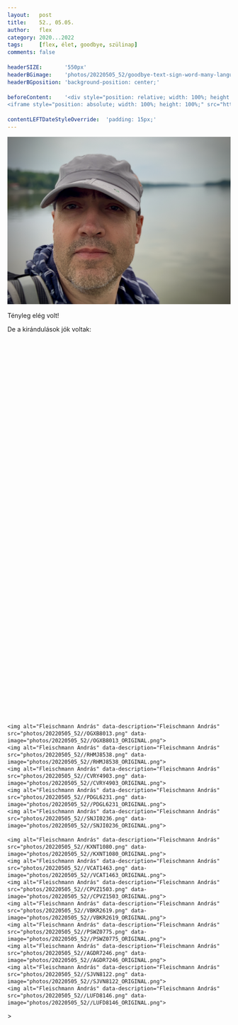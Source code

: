 ```yaml
---
layout:   post
title:    52., 05.05.
author:   flex
category: 2020...2022
tags:     [flex, élet, goodbye, szülinap]
comments: false

headerSIZE:       '550px'
headerBGimage:    'photos/20220505_52/goodbye-text-sign-word-many-languages-international-translation-collage.jpg'
headerBGposition: 'background-position: center;'

beforeContent:	  '<div style="position: relative; width: 100%; height: 0; padding-bottom: 56.25%;">
<iframe style="position: absolute; width: 100%; height: 100%;" src="https://www.youtube.com/embed/ySO6BHVXtz4" title="YouTube video player" frameborder="0" allow="accelerometer; autoplay; clipboard-write; encrypted-media; gyroscope; picture-in-picture" allowfullscreen></iframe></div>'

contentLEFTDateStyleOverride:  'padding: 15px;'
---
```


<p><img class="shadow" alt="Fleischmann György" data-description="Fleischmann György" src="photos/20220505_52/IMG_6171_ORIGINAL.png"></p>

Tényleg elég volt!

De a kirándulások jók voltak:

<div id="map-wrap" class="shadow" style="margin-bottom: 15px; margin-top: 15px;">
	<div id="map" style="width:auto; height:850px;"></div>
</div>

<script type='text/javascript' src='https://maps.googleapis.com/maps/api/js?key=AIzaSyAubcKvynd2lNrvNQHlTt6b7Q8OBxDzNOg'></script>

<script type="text/javascript"
	src="js/loadgpx.js">
</script>

<!-- https://github.com/peplin/gpxviewer -->

<script type="text/javascript">

	function loadGPXFileIntoGoogleMap( map, filename, color, opacity ) {
	$.ajax( { url: filename, dataType: "xml", success: function( data ) {
		var parser = new GPXParser( data, map );	// 
		parser.setTrackColour( color );     		// Set the track line colour
		parser.setTrackWidth( 5 );          		// Set the track line width
		parser.setTrackOpacity( opacity );			// Set the track line opacity
		parser.setMinTrackPointDelta( 0.001 );		// Set the minimum distance between track points
		parser.centerAndZoom( data );				// 
		parser.addTrackpointsToMap();         		// Add the trackpoints
		parser.addRoutepointsToMap();         		// Add the routepoints
		parser.addWaypointsToMap();           		// Add the waypoints
		} } );
	}

	$( document ).ready( function() {
		var infowindow = new google.maps.InfoWindow();

		var map = new google.maps.Map( document.getElementById( 'map' ), {
			zoom     : 3.5,
			center   : new google.maps.LatLng( 50, -33 ),
			mapTypeId: google.maps.MapTypeId.ROADMAP
		} );
		
		loadGPXFileIntoGoogleMap( map, "gpx/20220505.gpx", "#0000ff", .4 ); // blue
		loadGPXFileIntoGoogleMap( map, "gpx/20220506.gpx", "#ff0000", .4 ); // red 

	} );

</script>

<p><div id="gallery202205" style="">

	<img alt="Fleischmann András" data-description="Fleischmann András" src="photos/20220505_52//OGXB8013.png" data-image="photos/20220505_52//OGXB8013_ORIGINAL.png">
	<img alt="Fleischmann András" data-description="Fleischmann András" src="photos/20220505_52//RHMJ8538.png" data-image="photos/20220505_52//RHMJ8538_ORIGINAL.png">
	<img alt="Fleischmann András" data-description="Fleischmann András" src="photos/20220505_52//CVRY4903.png" data-image="photos/20220505_52//CVRY4903_ORIGINAL.png">
	<img alt="Fleischmann András" data-description="Fleischmann András" src="photos/20220505_52//PDGL6231.png" data-image="photos/20220505_52//PDGL6231_ORIGINAL.png">
	<img alt="Fleischmann András" data-description="Fleischmann András" src="photos/20220505_52//SNJI0236.png" data-image="photos/20220505_52//SNJI0236_ORIGINAL.png">

	<img alt="Fleischmann András" data-description="Fleischmann András" src="photos/20220505_52//KXNT1080.png" data-image="photos/20220505_52//KXNT1080_ORIGINAL.png">
	<img alt="Fleischmann András" data-description="Fleischmann András" src="photos/20220505_52//VCAT1463.png" data-image="photos/20220505_52//VCAT1463_ORIGINAL.png">
	<img alt="Fleischmann András" data-description="Fleischmann András" src="photos/20220505_52//CPVZ1503.png" data-image="photos/20220505_52//CPVZ1503_ORIGINAL.png">
	<img alt="Fleischmann András" data-description="Fleischmann András" src="photos/20220505_52//VBKR2619.png" data-image="photos/20220505_52//VBKR2619_ORIGINAL.png">
	<img alt="Fleischmann András" data-description="Fleischmann András" src="photos/20220505_52//PSWZ0775.png" data-image="photos/20220505_52//PSWZ0775_ORIGINAL.png">
	<img alt="Fleischmann András" data-description="Fleischmann András" src="photos/20220505_52//AGDR7246.png" data-image="photos/20220505_52//AGDR7246_ORIGINAL.png">
	<img alt="Fleischmann András" data-description="Fleischmann András" src="photos/20220505_52//SJVN8122.png" data-image="photos/20220505_52//SJVN8122_ORIGINAL.png">
	<img alt="Fleischmann András" data-description="Fleischmann András" src="photos/20220505_52//LUFD8146.png" data-image="photos/20220505_52//LUFD8146_ORIGINAL.png">

</div></p>>

<script type="text/javascript"> 
											   
	jQuery( document ).ready( function() { jQuery( "#gallery202205" ).unitegallery( {

		tiles_space_between_cols:      10,
		tiles_justified_space_between: 10,
		//tiles_col_width:               500,
		tile_enable_shadow:            true,
			tile_shadow_h: 			   3,			//position of horizontal shadow
			tile_shadow_v: 			   3,			//position of vertical shadow
			tile_shadow_blur: 		   5,			//shadow blur
			tile_shadow_spread: 	   2,			//shadow spread
			tile_shadow_color: 		   "#2B2B2B",	//shadow color

		theme_gallery_padding:         0,
		tiles_type: 				   "justified",

		gallery_width: 				   "100%",
		tiles_exact_width: 			   false,

		gallery_control_keyboard:      true,

	} ) } );

</script>